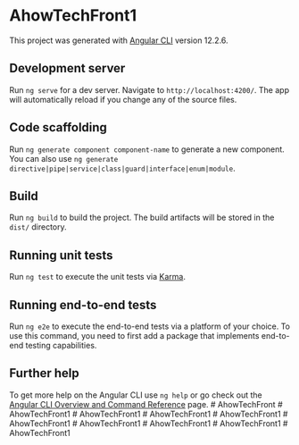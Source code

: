 # AhowTechFront1

This project was generated with [Angular CLI](https://github.com/angular/angular-cli) version 12.2.6.

## Development server

Run `ng serve` for a dev server. Navigate to `http://localhost:4200/`. The app will automatically reload if you change any of the source files.

## Code scaffolding

Run `ng generate component component-name` to generate a new component. You can also use `ng generate directive|pipe|service|class|guard|interface|enum|module`.

## Build

Run `ng build` to build the project. The build artifacts will be stored in the `dist/` directory.

## Running unit tests

Run `ng test` to execute the unit tests via [Karma](https://karma-runner.github.io).

## Running end-to-end tests

Run `ng e2e` to execute the end-to-end tests via a platform of your choice. To use this command, you need to first add a package that implements end-to-end testing capabilities.

## Further help

To get more help on the Angular CLI use `ng help` or go check out the [Angular CLI Overview and Command Reference](https://angular.io/cli) page.
#   A h o w T e c h F r o n t  
 #   A h o w T e c h F r o n t 1  
 #   A h o w T e c h F r o n t 1  
 #   A h o w T e c h F r o n t 1  
 #   A h o w T e c h F r o n t 1  
 #   A h o w T e c h F r o n t 1  
 #   A h o w T e c h F r o n t 1  
 #   A h o w T e c h F r o n t 1  
 #   A h o w T e c h F r o n t 1  
 #   A h o w T e c h F r o n t 1  
 